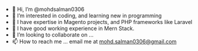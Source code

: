 - 👋 Hi, I’m @mohdsalman0306
- 👀 I’m interested in coding, and learning new in programming
- 🌱 I have expertise in Magento projects, and PHP frameworks like Laravel
- 🌱 I have good working experience in Mern Stack.
- 💞️ I’m looking to collaborate on ...
- 📫 How to reach me ... email me at mohd.salman0306@gmail.com

<!---
mohdsalman0306/mohdsalman0306 is a ✨ special ✨ repository because its `README.md` (this file) appears on your GitHub profile.
You can click the Preview link to take a look at your changes.
--->
